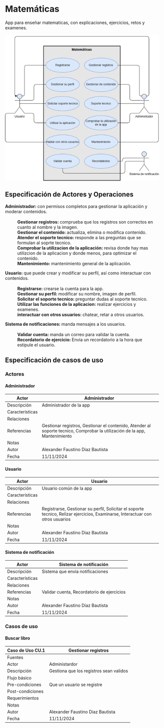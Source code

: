 # Matemáticas

App para enseñar matematicas, con explicaciones, ejercicios, retos y examenes.

<img src="img/matematicas.drawio.png">

## Especificación de Actores y Operaciones

<dl><b>Administrador: </b> con permisos completos para gestionar la aplicación y moderar contenidos.<br><br>
    <dd><b>Gestionar registros: </b>comprueba que los registros son correctos en cuanto al nombre y la imagen.</dd>
    <dd><b>Gestionar el contenido: </b> actualiza, elimina o modifica contenido.</dd>
    <dd><b>Atender el soporte tecnico: </b> responde a las preguntas que se formulan al soprte tecnico.</dd>
    <dd><b>Comprobar la utilizacion de la aplicación: </b> revisa donde hay mas utilizcion de la aplicacion y donde menos, para optimizar el contenido.</dd>
    <dd><b>Mantenimiento: </b> mantenimiento general de la aplicación.</dd>
</dl>

<dl><b>Usuario: </b> que puede crear y modificar su perfil, así como interactuar con contenidos.<br><br>
    <dd><b>Registrarse: </b>crearse la cuenta para la app.</dd>
    <dd><b>Gestionar su perfil: </b>modificar su nombre, imagen de perfil.</dd>
    <dd><b>Solicitar el soporte tecnico: </b>preguntar dudas al soporte tecnico.</dd>
    <dd><b>Utilizar las funciones de la aplicacion: </b> realizar ejercicios y examenes.</dd>
    <dd><b>interactuar con otros usuarios: </b> chatear, retar a otros usuarios.</dd>
</dl>

<dl><b>Sistema de notificaciones: </b>manda mensajes a los usuarios.<br><br>
    <dd><b>Validar cuenta: </b>manda un correo para validar la cuenta.</dd>
    <dd><b>Recordatorio de ejercicio: </b> Envia un recordatorio a la hora que estipule el usuario.</dd>
</dl>

## Especificación de casos de uso

### Actores

#### Administrador

| Actor | Administrador |
|---|---|
| Descripción | Administrador de la app |
| Características ||
| Relaciones ||
| Referencias | Gestionar registros, Gestionar el contenido, Atender al soporte tecnico, Comprobar la utilización de la app, Mantenimiento |   
|  Notas ||
| Autor | Alexander Faustino Diaz Bautista|
|Fecha | 11/11/2024 |

#### Usuario

| Actor | Usuario |
|---|---|
| Descripción | Usuario común de la app |
| Características ||
| Relaciones ||
| Referencias | Registrarse, Gestionar su perfil, Solicitar el soporte tecnico, Relizar ejercicios, Examinarse, Interactuar con otros usuarios |
|  Notas ||
| Autor | Alexander Faustino Diaz Bautista|
|Fecha | 11/11/2024 |

#### Sistema de notificación

| Actor | Sistema de notificación |
|---|---|
| Descripción | Sistema que envia notificaciones |
| Características ||
| Relaciones ||
| Referencias | Validar cuenta, Recordatorio de ejercicios |   
|  Notas ||
| Autor | Alexander Faustino Diaz Bautista|
|Fecha | 11/11/2024 |

### Casos de uso

#### Buscar libro

| Caso de Uso	CU.1 | Gestionar registros |
|---|---|
| Fuentes ||
| Actor | Administardor |
| Descripción | Gestiona que los registros sean validos |
| Flujo básico ||
| Pre-condiciones | Que un usuario se registre |  
| Post-condiciones ||  
| Requerimientos ||
|  Notas ||
| Autor | Alexander Faustino Diaz Bautista |
| Fecha | 11/11/2024 |